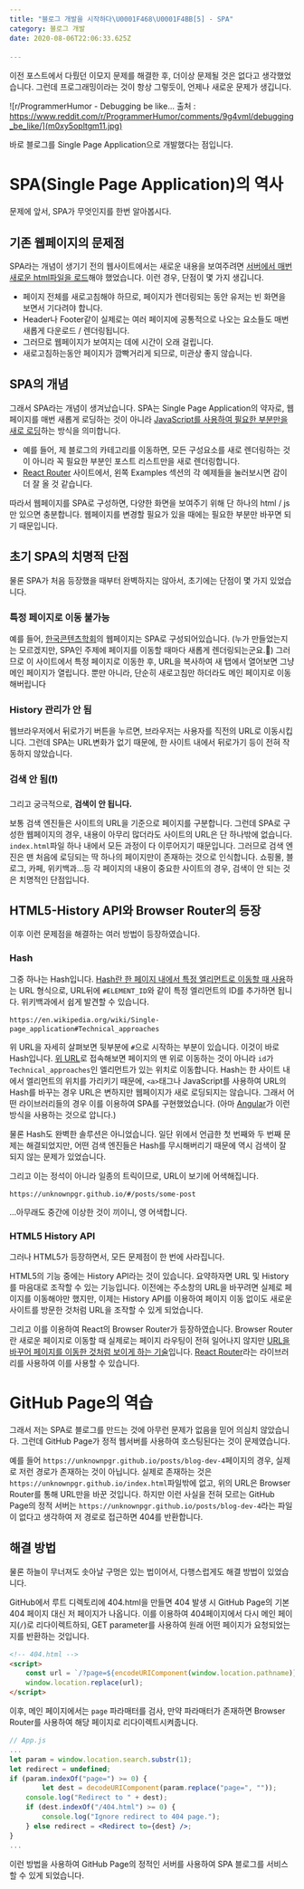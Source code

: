 ```yaml
---
title: "블로그 개발을 시작하다\U0001F468‍\U0001F4BB[5] - SPA"
category: 블로그 개발
date: 2020-08-06T22:06:33.625Z

---
```


이전 포스트에서 다뤘던 이모지 문제를 해결한 후, 더이상 문제될 것은 없다고 생각했었습니다. 그런데 프로그래밍이라는 것이 항상 그렇듯이, 언제나 새로운 문제가 생깁니다.



![r/ProgrammerHumor - Debugging be like... 출처 : https://www.reddit.com/r/ProgrammerHumor/comments/9g4vml/debugging_be_like/](m0xy5opltgm11.jpg)



바로 블로그를 Single Page Application으로 개발했다는 점입니다.

# SPA(Single Page Application)의 역사

문제에 앞서, SPA가 무엇인지를 한번 알아봅시다.

## 기존 웹페이지의 문제점

SPA라는 개념이 생기기 전의 웹사이트에서는 새로운 내용을 보여주려면 <u>서버에서 매번 새로운 html파일을 로드</u>해야 했었습니다.  이런 경우, 단점이 몇 가지 생깁니다.

- 페이지 전체를 새로고침해야 하므로, 페이지가 렌더링되는 동안 유저는 빈 화면을 보면서 기다려야 합니다.
- Header나 Footer같이 실제로는 여러 페이지에 공통적으로 나오는 요소들도 매번 새롭게 다운로드 / 렌더링됩니다.
- 그러므로 웹페이지가 보여지는 데에 시간이 오래 걸립니다.
- 새로고침하는동안 페이지가 깜빡거리게 되므로, 미관상 좋지 않습니다.

## SPA의 개념

그래서 SPA라는 개념이 생겨났습니다. SPA는 Single Page Application의 약자로, 웹페이지를 매번 새롭게 로딩하는 것이 아니라 <u>JavaScript를 사용하여 필요한 부분만을 새로 로딩</u>하는 방식을 의미합니다.

- 예를 들어, 제 블로그의 카테고리를 이동하면, 모든 구성요소를 새로 렌더링하는 것이 아니라 꼭 필요한 부분인 포스트 리스트만을 새로 렌더링합니다.
- [React Router](https://reactrouter.com/native/example/Basic) 사이트에서, 왼쪽 Examples 섹션의 각 예제들을 눌러보시면 감이 더 잘 올 것 같습니다.

따라서 웹페이지를 SPA로 구성하면, 다양한 화면을 보여주기 위해 단 하나의 html / js만 있으면 충분합니다. 웹페이지를 변경할 필요가 있을 때에는 필요한 부분만 바꾸면 되기 때문입니다.

## 초기 SPA의 치명적 단점

물론 SPA가 처음 등장했을 때부터 완벽하지는 않아서, 초기에는 단점이 몇 가지 있었습니다.

### 특정 페이지로 이동 불가능

예를 들어, [한국콘텐츠학회](http://www.koreacontents.or.kr/)의 웹페이지는 SPA로 구성되어있습니다. (누가 만들었는지는 모르겠지만, SPA인 주제에 페이지를 이동할 때마다 새롭게 렌더링되는군요.🤔) 그러므로 이 사이트에서 특정 페이지로 이동한 후, URL을 복사하여 새 탭에서 열어보면 그냥 메인 페이지가 열립니다. 뿐만 아니라, 단순히 새로고침만 하더라도 메인 페이지로 이동해버립니다

### History 관리가 안 됨

웹브라우저에서 뒤로가기 버튼을 누르면, 브라우저는 사용자를 직전의 URL로 이동시킵니다. 그런데 SPA는 URL변화가 없기 때문에, 한 사이트 내에서 뒤로가기 등이 전혀 작동하지 않았습니다.

### 검색 안 됨(❗)

그리고 궁극적으로, **검색이 안 됩니다.**

보통 검색 엔진들은 사이트의 URL을 기준으로 페이지를 구분합니다. 그런데 SPA로 구성한 웹페이지의 경우, 내용이 아무리 많더라도 사이트의 URL은 단 하나밖에 없습니다. `index.html`파일 하나 내에서 모든 과정이 다 이루어지기 때문입니다. 그러므로 검색 엔진은 맨 처음에 로딩되는 딱 하나의 페이지만이 존재하는 것으로 인식합니다. 쇼핑몰, 블로그, 카페, 위키백과...등 각 페이지의 내용이 중요한 사이트의 경우, 검색이 안 되는 것은 치명적인 단점입니다.

## HTML5-History API와 Browser Router의 등장

이후 이런 문제점을 해결하는 여러 방법이 등장하였습니다.

### Hash

그중 하나는 Hash입니다. <u>Hash란 한 페이지 내에서 특정 엘리먼트로 이동할 때 사용</u>하는 URL 형식으로, URL뒤에 `#ELEMENT_ID`와 같이 특정 엘리먼트의 ID를 추가하면 됩니다. 위키백과에서 쉽게 발견할 수 있습니다.

```
https://en.wikipedia.org/wiki/Single-page_application#Technical_approaches
```

위 URL을 자세히 살펴보면 뒷부분에 `#`으로 시작하는 부분이 있습니다. 이것이 바로 Hash입니다. [위 URL](https://en.wikipedia.org/wiki/Single-page_application#Technical_approaches)로 접속해보면 페이지의 맨 위로 이동하는 것이 아니라 `id`가 `Technical_approaches`인 엘리먼트가 있는 위치로 이동합니다. Hash는 한 사이트 내에서 엘리먼트의 위치를 가리키기 때문에, `<a>`태그나 JavaScript를 사용하여 URL의 Hash를 바꾸는 경우 URL은 변하지만 웹페이지가 새로 로딩되지는 않습니다. 그래서 어떤 라이브러리들의 경우 이를 이용하여 SPA를 구현했었습니다. (아마 [Angular](https://angular.io/)가 이런 방식을 사용하는 것으로 압니다.)

물론 Hash도 완벽한 솔루션은 아니었습니다. 일단 위에서 언급한 첫 번째와 두 번째 문제는 해결되었지만, 어떤 검색 엔진들은 Hash를 무시해버리기 때문에 역시 검색이 잘 되지 않는 문제가 있었습니다.

그리고 이는 정석이 아니라 일종의 트릭이므로, URL이 보기에 어색해집니다.

```
https://unknownpgr.github.io/#/posts/some-post
```

...아무래도 중간에 이상한 것이 끼이니, 영 어색합니다.

### HTML5 History API

그러나 HTML5가 등장하면서, 모든 문제점이 한 번에 사라집니다.

HTML5의 기능 중에는 History API라는 것이 있습니다. 요약하자면 URL 및 History를 마음대로 조작할 수 있는 기능입니다. 이전에는 주소창의 URL을 바꾸려면 실제로 페이지를 이동해야만 했지만, 이제는 History API를 이용하여 페이지 이동 없이도 새로운 사이트를 방문한 것처럼 URL을 조작할 수 있게 되었습니다.

그리고 이를 이용하여 React의 Browser Router가 등장하였습니다. Browser Router란 새로운 페이지로 이동할 때 실제로는 페이지 라우팅이 전혀 일어나지 않지만 <u>URL을 바꾸어 페이지를 이동한 것처럼 보이게 하는 기술</u>입니다. [React Router](https://reactrouter.com/)라는 라이브러리를 사용하여 이를 사용할 수 있습니다.

# GitHub Page의 역습

그래서 저는 SPA로 블로그를 만드는 것에 아무런 문제가 없음을 믿어 의심치 않았습니다. 그런데 GitHub Page가 정적 웹서버를 사용하여 호스팅된다는 것이 문제였습니다.

예를 들어 `https://unknownpgr.github.io/posts/blog-dev-4`페이지의 경우, 실제로 저런 경로가 존재하는 것이 아닙니다. 실제로 존재하는 것은 `https://unknownpgr.github.io/index.html`파일밖에 없고, 위의 URL은 Browser Router를 통해 URL만을 바꾼 것입니다. 하지만 이런 사실을 전혀 모르는 GitHub Page의 정적 서버는 `https://unknownpgr.github.io/posts/blog-dev-4`라는 파일이 없다고 생각하여 저 경로로 접근하면 404를 반환합니다.

## 해결 방법

물론 하늘이 무너져도 솟아날 구멍은 있는 법이어서, 다행스럽게도 해결 방법이 있었습니다.

GitHub에서 루트 디렉토리에 404.html을 만들면 404 발생 시 GitHub Page의 기본 404 페이지 대신 저 페이지가 나옵니다. 이를 이용하여 404페이지에서 다시 메인 페이지(`/`)로 리다이렉트하되, GET parameter를 사용하여 원래 어떤 페이지가 요청되었는지를 반환하는 것입니다.

```html
<!-- 404.html -->
<script>
    const url = `/?page=${encodeURIComponent(window.location.pathname)}`;
    window.location.replace(url);
</script>
```

이후, 메인 페이지에서는 `page` 파라매터를 검사, 만약 파라매터가 존재하면 Browser Router를 사용하여 해당 페이지로 리다이렉트시켜줍니다. 

```jsx
// App.js
...
let param = window.location.search.substr(1);
let redirect = undefined;
if (param.indexOf("page=") >= 0) {
        let dest = decodeURIComponent(param.replace("page=", ""));
    console.log("Redirect to " + dest);
    if (dest.indexOf("/404.html") >= 0) {
        console.log("Ignore redirect to 404 page.");
	} else redirect = <Redirect to={dest} />;
}
...
```

이런 방법을 사용하여 GitHub Page의 정적인 서버를 사용하여 SPA 블로그를 서비스할 수 있게 되었습니다.